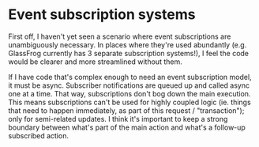 # Event subscription systems

First off, I haven't yet seen a scenario where event subscriptions are unambiguously necessary. In places where they're used abundantly (e.g. GlassFrog currently has 3 separate subscription systems!), I feel the code would be clearer and more streamlined without them.

If I have code that's complex enough to need an event subscription model, it must be async. Subscriber notifications are queued up and called async one at a time. That way, subscriptions don't bog down the main execution. This means subscriptions can't be used for highly coupled logic (ie. things that need to happen immediately, as part of this request / "transaction"); only for semi-related updates. I think it's important to keep a strong boundary between what's part of the main action and what's a follow-up subscribed action.
